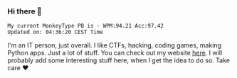 ### Hi there 👋
<!-- PB START -->
```
My current MonkeyType PB is - WPM:94.21 Acc:97.42
Updated on: 04:36:20 CEST Time
```
<!-- PB END -->
I'm an IT person, just overall. I like CTFs, hacking, coding games, making Python apps. Just a lot of stuff.
You can check out my website [here](https://skill3472.github.io/).
I will probably add some interesting stuff here, when I get the idea to do so. Take care ❤️
